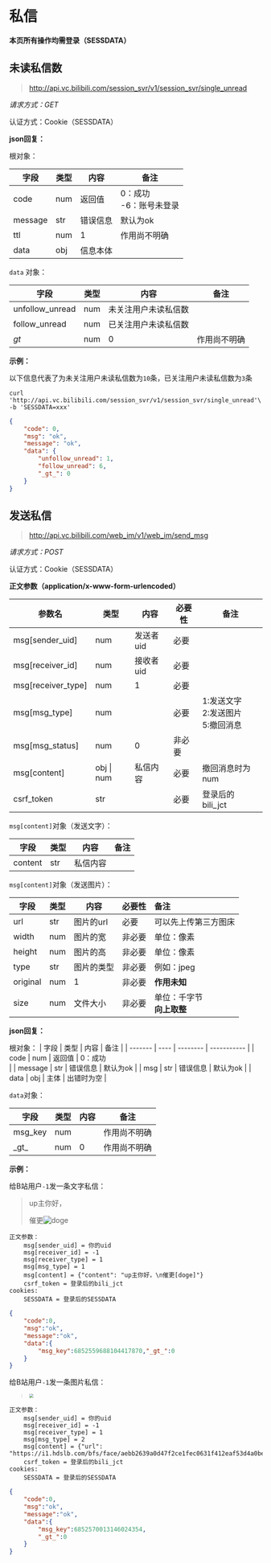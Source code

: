 # 私信

**本页所有操作均需登录（SESSDATA）**

## 未读私信数

> http://api.vc.bilibili.com/session_svr/v1/session_svr/single_unread

*请求方式：GET*

认证方式：Cookie（SESSDATA）

**json回复：**

根对象：

| 字段    | 类型 | 内容     | 备注                        |
| ------- | ---- | -------- | --------------------------- |
| code    | num  | 返回值   | 0：成功<br />-6：账号未登录 |
| message | str  | 错误信息 | 默认为ok                    |
| ttl     | num  | 1        | 作用尚不明确                |
| data    | obj  | 信息本体 |                             |

`data` 对象：

| 字段            | 类型 | 内容                 | 备注         |
| --------------- | ---- | -------------------- | ------------ |
| unfollow_unread | num  | 未关注用户未读私信数 |              |
| follow_unread   | num  | 已关注用户未读私信数 |              |
| _gt_            | num  | 0                    | 作用尚不明确 |

**示例：**

以下信息代表了为未关注用户未读私信数为`10`条，已关注用户未读私信数为`3`条

```shell
curl 'http://api.vc.bilibili.com/session_svr/v1/session_svr/single_unread'\
-b 'SESSDATA=xxx'
```

```json
{
	"code": 0,
	"msg": "ok",
	"message": "ok",
	"data": {
		"unfollow_unread": 1,
		"follow_unread": 6,
		"_gt_": 0
	}
}
```



## 发送私信

> http://api.vc.bilibili.com/web_im/v1/web_im/send_msg

*请求方式：POST*

认证方式：Cookie（SESSDATA）

**正文参数（application/x-www-form-urlencoded）**

| 参数名             | 类型       | 内容      | 必要性 | 备注                                   |
| ------------------ | ---------- | --------- | ------ | -------------------------------------- |
| msg[sender_uid]    | num        | 发送者uid | 必要   |                                        |
| msg[receiver_id]   | num        | 接收者uid | 必要   |                                        |
| msg[receiver_type] | num        | 1         | 必要   |                                        |
| msg[msg_type]      | num        |           | 必要   | 1:发送文字<br>2:发送图片<br>5:撤回消息 |
| msg[msg_status]    | num        | 0         | 非必要 |                                        |
| msg[content]       | obj \| num | 私信内容  | 必要   | 撤回消息时为num                        |
| csrf_token         | str        |           | 必要   | 登录后的bili_jct                       |

`msg[content]`对象（发送文字）：

| 字段    | 类型 | 内容     | 备注 |
| ------- | ---- | -------- | ---- |
| content | str  | 私信内容 |      |



`msg[content]`对象（发送图片）：

| 字段     | 类型 | 内容       | 必要性 | 备注                         |
| -------- | ---- | ---------- | ------ | :--------------------------- |
| url      | str  | 图片的url  | 必要   | 可以先上传第三方图床         |
| width    | num  | 图片的宽   | 非必要 | 单位：像素                   |
| height   | num  | 图片的高   | 非必要 | 单位：像素                   |
| type     | str  | 图片的类型 | 非必要 | 例如：jpeg                   |
| original | num  | 1          | 非必要 | **作用未知**                 |
| size     | num  | 文件大小   | 非必要 | 单位：千字节<br>__向上取整__ |



<!--`msg[content]`撤回消息：msg_key-->



**json回复：**

根对象：
| 字段    | 类型 | 内容     | 备注        |
| ------- | ---- | -------- | ----------- |
| code    | num  | 返回值   | 0：成功<br> |
| message | str  | 错误信息 | 默认为ok    |
| msg     | str  | 错误信息 | 默认为ok    |
| data    | obj  | 主体     | 出错时为空  |

`data`对象：

| 字段    | 类型 | 内容 | 备注         |
| ------- | ---- | ---- | ------------ |
| msg_key | num  |      | 作用尚不明确 |
| \_gt\_  | num  | 0    | 作用尚不明确 |

**示例：**

给B站用户`-1`发一条文字私信：

> up主你好，
>
> 催更![doge](https://s1.ax1x.com/2020/07/23/ULJEfU.png)

```shell
正文参数：
	msg[sender_uid] = 你的uid
	msg[receiver_id] = -1
	msg[receiver_type] = 1
	msg[msg_type] = 1
	msg[content] = {"content": "up主你好，\n催更[doge]"}
	csrf_token = 登录后的bili_jct
cookies:
	SESSDATA = 登录后的SESSDATA
```

```json
{
    "code":0,
    "msg":"ok",
    "message":"ok",
    "data":{
        "msg_key":6852559688104417870,"_gt_":0
    }
}
```

给B站用户`-1`发一条图片私信：

> <img src="https://i1.hdslb.com/bfs/face/aebb2639a0d47f2ce1fec0631f412eaf53d4a0be.jpg" style="zoom:50%;" >

```shell
正文参数：
	msg[sender_uid] = 你的uid
	msg[receiver_id] = -1
	msg[receiver_type] = 1
	msg[msg_type] = 2
	msg[content] = {"url": "https://i1.hdslb.com/bfs/face/aebb2639a0d47f2ce1fec0631f412eaf53d4a0be.jpg"}
	csrf_token = 登录后的bili_jct
cookies:
	SESSDATA = 登录后的SESSDATA
```

```json
{
    "code":0,
    "msg":"ok",
    "message":"ok",
    "data":{
        "msg_key":6852570013146024354,
        "_gt_":0
    }
}
```

